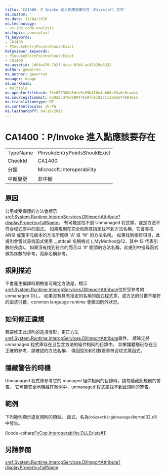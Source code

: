 ```yaml
---
title: 'CA1400: P Invoke 進入點應該要存在 |Microsoft 文件'
ms.custom: ''
ms.date: 11/04/2016
ms.technology:
- vs-ide-code-analysis
ms.topic: conceptual
f1_keywords:
- CA1400
- PInvokeEntryPointsShouldExist
helpviewer_keywords:
- PInvokeEntryPointsShouldExist
- CA1400
ms.assetid: 1d64e470-7b2f-4cca-8fb0-ac92829e6332
author: gewarren
ms.author: gewarren
manager: douge
ms.workload:
- multiple
ms.openlocfilehash: 53e677308d5dcb5e89b410e4ab06a33a6c0caab4
ms.sourcegitcommit: 6a9d5bd75e50947659fd6c837111a6a547884e2a
ms.translationtype: MT
ms.contentlocale: zh-TW
ms.lasthandoff: 04/16/2018
---
```

# <a name="ca1400-pinvoke-entry-points-should-exist"></a>CA1400：P/Invoke 進入點應該要存在
|||  
|-|-|  
|TypeName|PInvokeEntryPointsShouldExist|  
|CheckId|CA1400|  
|分類|Microsoft.Interoperability|  
|中斷變更|非中斷|  
  
## <a name="cause"></a>原因  
 公用或受保護的方法會標示<xref:System.Runtime.InteropServices.DllImportAttribute?displayProperty=fullName>。 有可能是找不到 Unmanaged 程式庫，或是方法不符合程式庫中的函式。 如果規則在完全依照其指定找不到方法名稱，它會尋找 ANSI 或寬字元版本的方法所尾碼 'A' 或 'W' 的方法名稱。 如果找到相符項目，此規則會嘗試尋找函式使用 __stdcall 名稱格式 (_MyMethod@12，其中 12 代表引數的長度)。 如果沒有找到符合的而且以 '#' 開頭的方法名稱，此規則中搜尋函式做為序數的參考，而非名稱參考。  
  
## <a name="rule-description"></a>規則描述  
 不會產生編譯時期檢查可確定方法是，標示<xref:System.Runtime.InteropServices.DllImportAttribute>位於受參考的 unmanaged DLL。 如果沒有具有指定的名稱的函式程式庫，或方法的引數不相符的函式引數，common language runtime 會擲回例外狀況。  
  
## <a name="how-to-fix-violations"></a>如何修正違規  
 若要修正此規則的違規情形，更正方法<xref:System.Runtime.InteropServices.DllImportAttribute>屬性。 請確定將 unmanaged 程式庫存在且包含方法的組件相同的目錄中。 如果媒體櫃已存在且正確的參考，請確認的方法名稱、 傳回型別和引數簽章符合程式庫函式。  
  
## <a name="when-to-suppress-warnings"></a>隱藏警告的時機  
 Unmanaged 程式庫參考它的 managed 組件相同的目錄時，請勿隱藏此規則的警告。 它可能安全地隱藏在案例中，unmanaged 程式庫找不到此規則的警告。  
  
## <a name="example"></a>範例  
 下列範例顯示違反規則的類型。 函式，名為`DoSomethingUnmanaged`kernel32.dll 中發生。  
  
 [!code-csharp[FxCop.Interoperability.DLLExists#1](../code-quality/codesnippet/CSharp/ca1400-p-invoke-entry-points-should-exist_1.cs)]  
  
## <a name="see-also"></a>另請參閱  
 <xref:System.Runtime.InteropServices.DllImportAttribute?displayProperty=fullName>